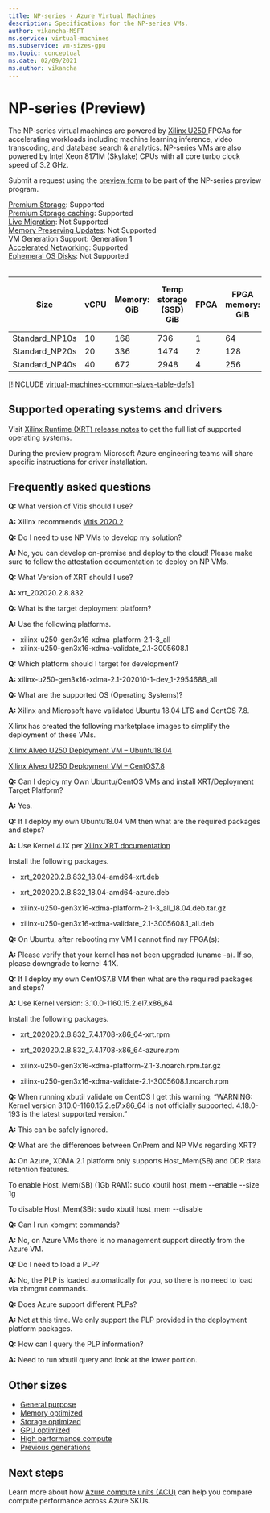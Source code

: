 ```yaml
---
title: NP-series - Azure Virtual Machines
description: Specifications for the NP-series VMs.
author: vikancha-MSFT
ms.service: virtual-machines
ms.subservice: vm-sizes-gpu
ms.topic: conceptual
ms.date: 02/09/2021
ms.author: vikancha
---
```


# NP-series (Preview) 
The NP-series virtual machines are powered by [Xilinx U250 ](https://www.xilinx.com/products/boards-and-kits/alveo/u250.html) FPGAs for accelerating workloads including machine learning inference, video transcoding, and database search & analytics. NP-series VMs are also powered by Intel Xeon 8171M (Skylake) CPUs with all core turbo clock speed of 3.2 GHz.

Submit a request using the [preview form](https://forms.office.com/Pages/ResponsePage.aspx?id=v4j5cvGGr0GRqy180BHbR9x_QCQkJXxHl4qOI4jC9YtUOVI0VkgwVjhaTFFQMTVBTDFJVFpBMzJSSCQlQCN0PWcu) to be part of the NP-series preview program.


[Premium Storage](premium-storage-performance.md): Supported<br>
[Premium Storage caching](premium-storage-performance.md): Supported<br>
[Live Migration](maintenance-and-updates.md): Not Supported<br>
[Memory Preserving Updates](maintenance-and-updates.md): Not Supported<br>
VM Generation Support: Generation 1<br>
[Accelerated Networking](../virtual-network/create-vm-accelerated-networking-cli.md): Supported<br>
[Ephemeral OS Disks](ephemeral-os-disks.md): Not Supported <br>
<br>

| Size | vCPU | Memory: GiB | Temp storage (SSD) GiB | FPGA | FPGA memory: GiB | Max data disks | Max NICs/Expected network bandwidth (MBps) | 
|---|---|---|---|---|---|---|---|
| Standard_NP10s | 10 | 168 | 736  | 1 | 64  | 8 | 1 / 7500 | 
| Standard_NP20s | 20 | 336 | 1474 | 2 | 128 | 16 | 2 / 15000 | 
| Standard_NP40s | 40 | 672 | 2948 | 4 | 256 | 32 | 4 / 30000 | 



[!INCLUDE [virtual-machines-common-sizes-table-defs](../../includes/virtual-machines-common-sizes-table-defs.md)]

## Supported operating systems and drivers
Visit [Xilinx Runtime (XRT) release notes](https://www.xilinx.com/support/documentation/sw_manuals/xilinx2020_2/ug1451-xrt-release-notes.pdf) to get the full list of supported operating systems.

During the preview program Microsoft Azure engineering teams will share specific instructions for driver installation.

##  Frequently asked questions

**Q:** What version of Vitis should I use? 

**A:** Xilinx recommends [Vitis 2020.2](https://www.xilinx.com/products/design-tools/vitis/vitis-platform.html)


**Q:** Do I need to use NP VMs to develop my solution? 

**A:** No, you can develop on-premise and deploy to the cloud! Please make sure to follow the attestation documentation to deploy on NP VMs. 

**Q:** What Version of XRT should I use?

**A:** xrt_202020.2.8.832 

**Q:** What is the target deployment platform?

**A:** Use the following platforms.
- xilinx-u250-gen3x16-xdma-platform-2.1-3_all
- xilinx-u250-gen3x16-xdma-validate_2.1-3005608.1 

**Q:** Which platform should I target for development?

**A:** xilinx-u250-gen3x16-xdma-2.1-202010-1-dev_1-2954688_all 

**Q:** What are the supported OS (Operating Systems)? 

**A:** Xilinx and Microsoft have validated Ubuntu 18.04 LTS and CentOS 7.8.

 Xilinx has created the following marketplace images to simplify the deployment of these VMs. 

[Xilinx Alveo U250 Deployment VM – Ubuntu18.04](https://ms.portal.azure.com/#blade/Microsoft_Azure_Marketplace/GalleryItemDetailsBladeNopdl/id/xilinx.xilinx_alveo_u250_deployment_vm_ubuntu1804_032321/)

[Xilinx Alveo U250 Deployment VM – CentOS7.8](https://ms.portal.azure.com/#blade/Microsoft_Azure_Marketplace/GalleryItemDetailsBladeNopdl/id/xilinx.xilinx_alveo_u250_deployment_vm_centos78_032321)

**Q:** Can I deploy my Own Ubuntu/CentOS VMs and install XRT/Deployment Target Platform? 

**A:** Yes.

**Q:** If I deploy my own Ubuntu18.04 VM then what are the required packages and steps?

**A:** Use Kernel 4.1X per [Xilinx XRT documentation](https://www.xilinx.com/support/documentation/sw_manuals/xilinx2020_2/ug1451-xrt-release-notes.pdf)
       
Install the following packages.
- xrt_202020.2.8.832_18.04-amd64-xrt.deb
       
- xrt_202020.2.8.832_18.04-amd64-azure.deb
       
- xilinx-u250-gen3x16-xdma-platform-2.1-3_all_18.04.deb.tar.gz
       
- xilinx-u250-gen3x16-xdma-validate_2.1-3005608.1_all.deb  

**Q:** On Ubuntu, after rebooting my VM I cannot find my FPGA(s): 

**A:** Please verify that your kernel has not been upgraded (uname -a). If so, please downgrade to  kernel 4.1X. 

**Q:** If I deploy my own CentOS7.8 VM then what are the required packages and steps?

**A:** Use Kernel version: 3.10.0-1160.15.2.el7.x86_64

 Install the following packages.
   
 - xrt_202020.2.8.832_7.4.1708-x86_64-xrt.rpm 
      
 - xrt_202020.2.8.832_7.4.1708-x86_64-azure.rpm 
     
 - xilinx-u250-gen3x16-xdma-platform-2.1-3.noarch.rpm.tar.gz 
      
 - xilinx-u250-gen3x16-xdma-validate-2.1-3005608.1.noarch.rpm  

**Q:** When running xbutil validate on CentOS I get this warning: “WARNING: Kernel version 3.10.0-1160.15.2.el7.x86_64 is not officially supported. 4.18.0-193 is the latest supported version.” 

**A:** This can be safely ignored. 

**Q:** What are the differences between OnPrem and NP VMs regarding XRT? 

**A:** On Azure, XDMA 2.1 platform only supports Host_Mem(SB) and DDR data retention features. 

To enable Host_Mem(SB) (1Gb RAM):  sudo xbutil host_mem --enable --size 1g 

To disable Host_Mem(SB): sudo xbutil host_mem --disable 

**Q:** Can I run xbmgmt commands? 

**A:** No, on Azure VMs there is no management support directly from the Azure VM. 

 **Q:** Do I need to load a PLP? 

**A:** No, the PLP is loaded automatically for you, so there is no need to load via xbmgmt commands. 

 
**Q:** Does Azure support different PLPs? 

**A:** Not at this time. We only support the PLP provided in the deployment platform packages. 

**Q:** How can I query the PLP information? 

**A:** Need to run xbutil query and look at the lower portion. 

## Other sizes

- [General purpose](sizes-general.md)
- [Memory optimized](sizes-memory.md)
- [Storage optimized](sizes-storage.md)
- [GPU optimized](sizes-gpu.md)
- [High performance compute](sizes-hpc.md)
- [Previous generations](sizes-previous-gen.md)

## Next steps

Learn more about how [Azure compute units (ACU)](acu.md) can help you compare compute performance across Azure SKUs.
